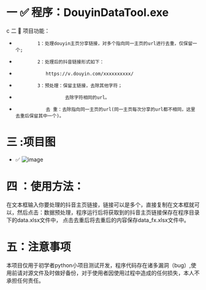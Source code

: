 

# 一 ✅ 程序：DouyinDataTool.exe

c 二 📝 项目功能：
*             1：处理douyin主页分享链接，对多个指向同一主页的url进行去重，仅保留一个;
*             2：处理后的抖音链接形式如下：
*                https://v.douyin.com/xxxxxxxxxx/
*             3：预处理：保留主链接，去除其他字符；
*                       去除字符相同的url。
*                去 重：去除指向同一主页的url(同一主页每次分享的url都不相同，这里去重后保留其中一个)。
            

# 三 :项目图

* ✅ ![image](https://github.com/user-attachments/assets/444d180d-703f-4685-a2ba-6c3fa8668f3e)

# 四 ：使用方法：
在文本框输入你要处理的抖音主页链接，链接可以是多个，直接复制在文本框就可以，然后点击：数据预处理，程序运行后将获取到的抖音主页链接保存在程序目录下的data.xlsx文件中，
点击去重后将去重后的内容保存data_fx.xlsx文件中。

# 五：注意事项
本项目仅用于初学者python小项目测试开发，程序代码存在诸多漏洞（bug）,使用前请对源文件及时做好备份，对于使用者因使用过程中造成的任何损失，本人不承担任何责任。



